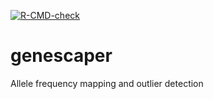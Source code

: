   <!-- badges: start -->
  [![R-CMD-check](https://github.com/mrc-ide/genescaper/workflows/R-CMD-check/badge.svg)](https://github.com/mrc-ide/genescaper/actions)
  <!-- badges: end -->

# genescaper
Allele frequency mapping and outlier detection
